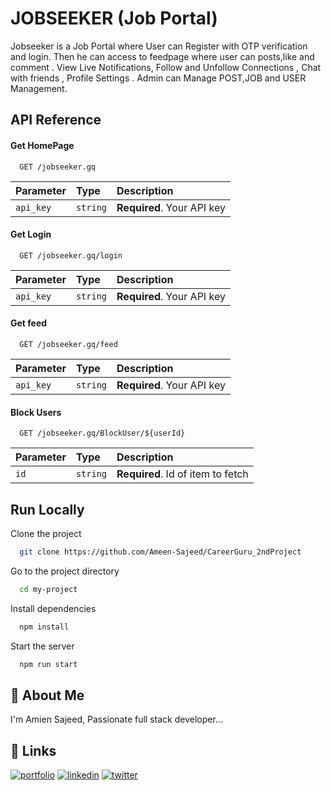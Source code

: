 
# JOBSEEKER (Job Portal)

Jobseeker is a Job Portal where User can Register with OTP verification and login. Then he can access to feedpage where user can posts,like and comment . View Live Notifications, Follow and Unfollow Connections , Chat with friends , Profile Settings . Admin can Manage POST,JOB and USER Management.


## API Reference



#### Get HomePage

```http
  GET /jobseeker.gq
```

| Parameter | Type     | Description                |
| :-------- | :------- | :------------------------- |
| `api_key` | `string` | **Required**. Your API key |

#### Get Login

```http
  GET /jobseeker.gq/login
```

| Parameter | Type     | Description                |
| :-------- | :------- | :------------------------- |
| `api_key` | `string` | **Required**. Your API key |


#### Get feed

```http
  GET /jobseeker.gq/feed
```

| Parameter | Type     | Description                |
| :-------- | :------- | :------------------------- |
| `api_key` | `string` | **Required**. Your API key |



#### Block Users

```http
  GET /jobseeker.gq/BlockUser/${userId}
```

| Parameter | Type     | Description                       |
| :-------- | :------- | :-------------------------------- |
| `id`      | `string` | **Required**. Id of item to fetch |



## Run Locally

Clone the project

```bash
  git clone https://github.com/Ameen-Sajeed/CareerGuru_2ndProject
```

Go to the project directory

```bash
  cd my-project
```

Install dependencies

```bash
  npm install
```

Start the server

```bash
  npm run start
```


## 🚀 About Me
I'm Amien Sajeed, Passionate full stack developer...


## 🔗 Links
[![portfolio](https://img.shields.io/badge/my_portfolio-000?style=for-the-badge&logo=ko-fi&logoColor=white)](https://ameen-sajeed.github.io/Portfolio/)
[![linkedin](https://img.shields.io/badge/linkedin-0A66C2?style=for-the-badge&logo=linkedin&logoColor=white)](https://www.linkedin.com/in/muhammed-amien-83bba71ba/)
[![twitter](https://img.shields.io/badge/twitter-1DA1F2?style=for-the-badge&logo=twitter&logoColor=white)](https://mobile.twitter.com/AmienSajeed)

